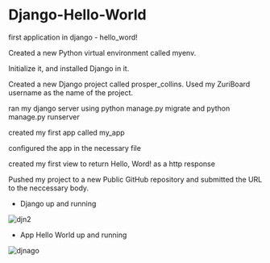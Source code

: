 # Django-Hello-World
first application in django - hello_word!

Created a new Python virtual environment called myenv.

Initialize it, and installed Django in it.

Created a new Django project called prosper_collins. Used my ZuriBoard username as the name of the project.

ran my django server using python manage.py migrate and python manage.py runserver

created my first app called my_app 

configured the app in the necessary file

created my first view to return Hello, Word! as a http response

Pushed my project to a new Public GitHub repository and submitted the URL to the neccessary body.

- Django up and running

![djn2](https://user-images.githubusercontent.com/55124189/171180822-750947b1-605d-42b9-92c8-48eb3e9f9ad4.jpg)

- App Hello World up and running

![djnago](https://user-images.githubusercontent.com/55124189/171180787-ca27748e-b1e6-4a0a-8764-ea84993de847.jpg)

